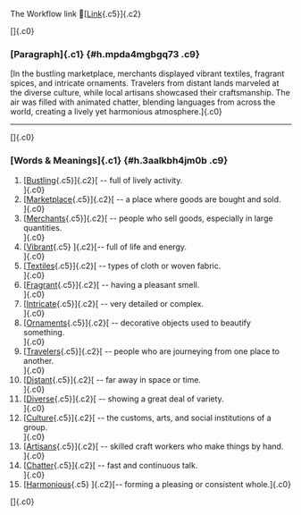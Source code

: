 The Workflow link
👏[[Link](https://www.google.com/url?q=http://www.google.com&sa=D&source=editors&ust=1759696753055293&usg=AOvVaw2HZRH5g5AQjYMKWf7gE5p0){.c5}]{.c2}

[]{.c0}

### [Paragraph]{.c1} {#h.mpda4mgbgq73 .c9}

[In the bustling marketplace, merchants displayed vibrant textiles,
fragrant spices, and intricate ornaments. Travelers from distant lands
marveled at the diverse culture, while local artisans showcased their
craftsmanship. The air was filled with animated chatter, blending
languages from across the world, creating a lively yet harmonious
atmosphere.]{.c0}

------------------------------------------------------------------------

[]{.c0}

### [Words & Meanings]{.c1} {#h.3aalkbh4jm0b .c9}

1.  [[Bustling](https://www.google.com/url?q=http://www.google.com&sa=D&source=editors&ust=1759696753055923&usg=AOvVaw3c0-mgrDS8eg2hF8MaNYeW){.c5}]{.c2}[ --
    full of lively activity.\
    ]{.c0}
2.  [[Marketplace](https://www.google.com/url?q=http://www.google.com&sa=D&source=editors&ust=1759696753056072&usg=AOvVaw00D2RUZPxF4hPPwPHHlIgH){.c5}]{.c2}[ --
    a place where goods are bought and sold.\
    ]{.c0}
3.  [[Merchants](https://www.google.com/url?q=http://www.google.com&sa=D&source=editors&ust=1759696753056200&usg=AOvVaw1wKvTc0rj7N32ZyeX1uJ7i){.c5}]{.c2}[ --
    people who sell goods, especially in large quantities.\
    ]{.c0}
4.  [[Vibrant](https://www.google.com/url?q=http://www.google.com&sa=D&source=editors&ust=1759696753056333&usg=AOvVaw0oLw-Ea2AV6A5CSGE7JDtX){.c5}
    ]{.c2}[-- full of life and energy.\
    ]{.c0}
5.  [[Textiles](https://www.google.com/url?q=http://www.google.com&sa=D&source=editors&ust=1759696753056434&usg=AOvVaw0npXhxFxvTqEpE7QZzy7s9){.c5}]{.c2}[ --
    types of cloth or woven fabric.\
    ]{.c0}
6.  [[Fragrant](https://www.google.com/url?q=http://www.google.com&sa=D&source=editors&ust=1759696753056540&usg=AOvVaw3upo7ag7pItlGafLU8kKfQ){.c5}]{.c2}[ --
    having a pleasant smell.\
    ]{.c0}
7.  [[Intricate](https://www.google.com/url?q=http://www.google.com&sa=D&source=editors&ust=1759696753056643&usg=AOvVaw05zyUC3ERFMumnIxz_3Ld9){.c5}]{.c2}[ --
    very detailed or complex.\
    ]{.c0}
8.  [[Ornaments](https://www.google.com/url?q=http://www.google.com&sa=D&source=editors&ust=1759696753056747&usg=AOvVaw0kV3fxBWJsWZGVEGhYW1wm){.c5}]{.c2}[ --
    decorative objects used to beautify something.\
    ]{.c0}
9.  [[Travelers](https://www.google.com/url?q=http://www.google.com&sa=D&source=editors&ust=1759696753056866&usg=AOvVaw1jVA-wM9c8sMEK9oOgIUQ9){.c5}]{.c2}[ --
    people who are journeying from one place to another.\
    ]{.c0}
10. [[Distant](https://www.google.com/url?q=http://www.google.com&sa=D&source=editors&ust=1759696753056992&usg=AOvVaw1fl7Mh40jMKqnES5CurxtK){.c5}]{.c2}[ --
    far away in space or time.\
    ]{.c0}
11. [[Diverse](https://www.google.com/url?q=http://www.google.com&sa=D&source=editors&ust=1759696753057093&usg=AOvVaw05xV2-90xeidX2-0Lk2wny){.c5}]{.c2}[ --
    showing a great deal of variety.\
    ]{.c0}
12. [[Culture](https://www.google.com/url?q=http://www.google.com&sa=D&source=editors&ust=1759696753057202&usg=AOvVaw25pV5XH6LO94vC3BkNlYzr){.c5}]{.c2}[ --
    the customs, arts, and social institutions of a group.\
    ]{.c0}
13. [[Artisans](https://www.google.com/url?q=http://www.google.com&sa=D&source=editors&ust=1759696753057328&usg=AOvVaw3gSJAvKFo8GRJwn2LRo-TD){.c5}]{.c2}[ --
    skilled craft workers who make things by hand.\
    ]{.c0}
14. [[Chatter](https://www.google.com/url?q=http://www.google.com&sa=D&source=editors&ust=1759696753057449&usg=AOvVaw2dIy0ggRMMFc5fvDnpk87F){.c5}]{.c2}[ --
    fast and continuous talk.\
    ]{.c0}
15. [[Harmonious](https://www.google.com/url?q=http://www.google.com&sa=D&source=editors&ust=1759696753057554&usg=AOvVaw1D5Dqzr_fD3Tkl-2lH9yqO){.c5}
    ]{.c2}[-- forming a pleasing or consistent whole.]{.c0}

[]{.c0}
